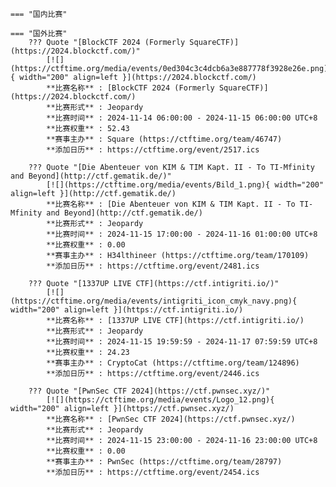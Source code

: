     === "国内比赛"
    
    === "国外比赛"
        ??? Quote "[BlockCTF 2024 (Formerly SquareCTF)](https://2024.blockctf.com/)"  
            [![](https://ctftime.org/media/events/0ed304c3c4dcb6a3e887778f3928e26e.png){ width="200" align=left }](https://2024.blockctf.com/)  
            **比赛名称** : [BlockCTF 2024 (Formerly SquareCTF)](https://2024.blockctf.com/)  
            **比赛形式** : Jeopardy  
            **比赛时间** : 2024-11-14 06:00:00 - 2024-11-15 06:00:00 UTC+8  
            **比赛权重** : 52.43  
            **赛事主办** : Square (https://ctftime.org/team/46747)  
            **添加日历** : https://ctftime.org/event/2517.ics  
            
        ??? Quote "[Die Abenteuer von KIM & TIM Kapt. II - To TI-Mfinity and Beyond](http://ctf.gematik.de/)"  
            [![](https://ctftime.org/media/events/Bild_1.png){ width="200" align=left }](http://ctf.gematik.de/)  
            **比赛名称** : [Die Abenteuer von KIM & TIM Kapt. II - To TI-Mfinity and Beyond](http://ctf.gematik.de/)  
            **比赛形式** : Jeopardy  
            **比赛时间** : 2024-11-15 17:00:00 - 2024-11-16 01:00:00 UTC+8  
            **比赛权重** : 0.00  
            **赛事主办** : H34lthineer (https://ctftime.org/team/170109)  
            **添加日历** : https://ctftime.org/event/2481.ics  
            
        ??? Quote "[1337UP LIVE CTF](https://ctf.intigriti.io/)"  
            [![](https://ctftime.org/media/events/intigriti_icon_cmyk_navy.png){ width="200" align=left }](https://ctf.intigriti.io/)  
            **比赛名称** : [1337UP LIVE CTF](https://ctf.intigriti.io/)  
            **比赛形式** : Jeopardy  
            **比赛时间** : 2024-11-15 19:59:59 - 2024-11-17 07:59:59 UTC+8  
            **比赛权重** : 24.23  
            **赛事主办** : CryptoCat (https://ctftime.org/team/124896)  
            **添加日历** : https://ctftime.org/event/2446.ics  
            
        ??? Quote "[PwnSec CTF 2024](https://ctf.pwnsec.xyz/)"  
            [![](https://ctftime.org/media/events/Logo_12.png){ width="200" align=left }](https://ctf.pwnsec.xyz/)  
            **比赛名称** : [PwnSec CTF 2024](https://ctf.pwnsec.xyz/)  
            **比赛形式** : Jeopardy  
            **比赛时间** : 2024-11-15 23:00:00 - 2024-11-16 23:00:00 UTC+8  
            **比赛权重** : 0.00  
            **赛事主办** : PwnSec (https://ctftime.org/team/28797)  
            **添加日历** : https://ctftime.org/event/2454.ics  
            